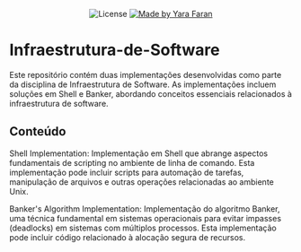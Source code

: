 <p align="center">

  <img alt="License" src="https://img.shields.io/badge/license-MIT-brightgreen">

  <a href="https://www.linkedin.com/in/yara-rodrigues-inácio-b14203236/">
    <img alt="Made by Yara Faran" src="https://img.shields.io/badge/made_by-Yara_Faran-pink">
  </a>
</p>


# Infraestrutura-de-Software

Este repositório contém duas implementações desenvolvidas como parte da disciplina de Infraestrutura de Software. As implementações incluem soluções em Shell e Banker, abordando conceitos essenciais relacionados à infraestrutura de software.

## Conteúdo

Shell Implementation: Implementação em Shell que abrange aspectos fundamentais de scripting no ambiente de linha de comando. Esta implementação pode incluir scripts para automação de tarefas, manipulação de arquivos e outras operações relacionadas ao ambiente Unix.

Banker's Algorithm Implementation: Implementação do algoritmo Banker, uma técnica fundamental em sistemas operacionais para evitar impasses (deadlocks) em sistemas com múltiplos processos. Esta implementação pode incluir código relacionado à alocação segura de recursos.


